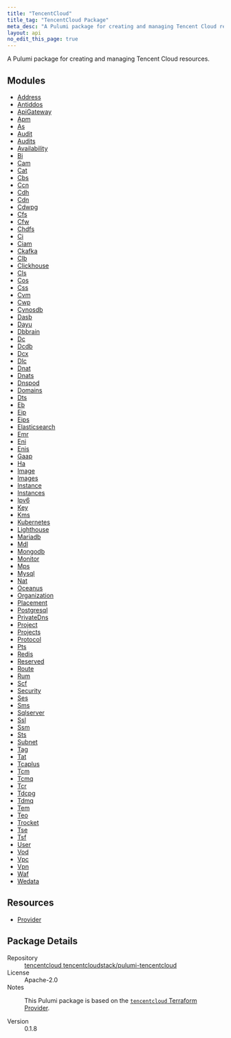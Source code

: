 ```yaml
---
title: "TencentCloud"
title_tag: "TencentCloud Package"
meta_desc: "A Pulumi package for creating and managing Tencent Cloud resources."
layout: api
no_edit_this_page: true
---
```


<!-- WARNING: this file was generated by Pulumi Docs Generator. -->
<!-- Do not edit by hand unless you're certain you know what you are doing! -->

A Pulumi package for creating and managing Tencent Cloud resources.

<h2 id="modules">Modules</h2>
<ul class="api">
    <li><a href="Address/" title="Address"><span class="api-symbol api-symbol--module"></span>Address</a></li>
    <li><a href="Antiddos/" title="Antiddos"><span class="api-symbol api-symbol--module"></span>Antiddos</a></li>
    <li><a href="ApiGateway/" title="ApiGateway"><span class="api-symbol api-symbol--module"></span>ApiGateway</a></li>
    <li><a href="Apm/" title="Apm"><span class="api-symbol api-symbol--module"></span>Apm</a></li>
    <li><a href="As/" title="As"><span class="api-symbol api-symbol--module"></span>As</a></li>
    <li><a href="Audit/" title="Audit"><span class="api-symbol api-symbol--module"></span>Audit</a></li>
    <li><a href="Audits/" title="Audits"><span class="api-symbol api-symbol--module"></span>Audits</a></li>
    <li><a href="Availability/" title="Availability"><span class="api-symbol api-symbol--module"></span>Availability</a></li>
    <li><a href="Bi/" title="Bi"><span class="api-symbol api-symbol--module"></span>Bi</a></li>
    <li><a href="Cam/" title="Cam"><span class="api-symbol api-symbol--module"></span>Cam</a></li>
    <li><a href="Cat/" title="Cat"><span class="api-symbol api-symbol--module"></span>Cat</a></li>
    <li><a href="Cbs/" title="Cbs"><span class="api-symbol api-symbol--module"></span>Cbs</a></li>
    <li><a href="Ccn/" title="Ccn"><span class="api-symbol api-symbol--module"></span>Ccn</a></li>
    <li><a href="Cdh/" title="Cdh"><span class="api-symbol api-symbol--module"></span>Cdh</a></li>
    <li><a href="Cdn/" title="Cdn"><span class="api-symbol api-symbol--module"></span>Cdn</a></li>
    <li><a href="Cdwpg/" title="Cdwpg"><span class="api-symbol api-symbol--module"></span>Cdwpg</a></li>
    <li><a href="Cfs/" title="Cfs"><span class="api-symbol api-symbol--module"></span>Cfs</a></li>
    <li><a href="Cfw/" title="Cfw"><span class="api-symbol api-symbol--module"></span>Cfw</a></li>
    <li><a href="Chdfs/" title="Chdfs"><span class="api-symbol api-symbol--module"></span>Chdfs</a></li>
    <li><a href="Ci/" title="Ci"><span class="api-symbol api-symbol--module"></span>Ci</a></li>
    <li><a href="Ciam/" title="Ciam"><span class="api-symbol api-symbol--module"></span>Ciam</a></li>
    <li><a href="Ckafka/" title="Ckafka"><span class="api-symbol api-symbol--module"></span>Ckafka</a></li>
    <li><a href="Clb/" title="Clb"><span class="api-symbol api-symbol--module"></span>Clb</a></li>
    <li><a href="Clickhouse/" title="Clickhouse"><span class="api-symbol api-symbol--module"></span>Clickhouse</a></li>
    <li><a href="Cls/" title="Cls"><span class="api-symbol api-symbol--module"></span>Cls</a></li>
    <li><a href="Cos/" title="Cos"><span class="api-symbol api-symbol--module"></span>Cos</a></li>
    <li><a href="Css/" title="Css"><span class="api-symbol api-symbol--module"></span>Css</a></li>
    <li><a href="Cvm/" title="Cvm"><span class="api-symbol api-symbol--module"></span>Cvm</a></li>
    <li><a href="Cwp/" title="Cwp"><span class="api-symbol api-symbol--module"></span>Cwp</a></li>
    <li><a href="Cynosdb/" title="Cynosdb"><span class="api-symbol api-symbol--module"></span>Cynosdb</a></li>
    <li><a href="Dasb/" title="Dasb"><span class="api-symbol api-symbol--module"></span>Dasb</a></li>
    <li><a href="Dayu/" title="Dayu"><span class="api-symbol api-symbol--module"></span>Dayu</a></li>
    <li><a href="Dbbrain/" title="Dbbrain"><span class="api-symbol api-symbol--module"></span>Dbbrain</a></li>
    <li><a href="Dc/" title="Dc"><span class="api-symbol api-symbol--module"></span>Dc</a></li>
    <li><a href="Dcdb/" title="Dcdb"><span class="api-symbol api-symbol--module"></span>Dcdb</a></li>
    <li><a href="Dcx/" title="Dcx"><span class="api-symbol api-symbol--module"></span>Dcx</a></li>
    <li><a href="Dlc/" title="Dlc"><span class="api-symbol api-symbol--module"></span>Dlc</a></li>
    <li><a href="Dnat/" title="Dnat"><span class="api-symbol api-symbol--module"></span>Dnat</a></li>
    <li><a href="Dnats/" title="Dnats"><span class="api-symbol api-symbol--module"></span>Dnats</a></li>
    <li><a href="Dnspod/" title="Dnspod"><span class="api-symbol api-symbol--module"></span>Dnspod</a></li>
    <li><a href="Domains/" title="Domains"><span class="api-symbol api-symbol--module"></span>Domains</a></li>
    <li><a href="Dts/" title="Dts"><span class="api-symbol api-symbol--module"></span>Dts</a></li>
    <li><a href="Eb/" title="Eb"><span class="api-symbol api-symbol--module"></span>Eb</a></li>
    <li><a href="Eip/" title="Eip"><span class="api-symbol api-symbol--module"></span>Eip</a></li>
    <li><a href="Eips/" title="Eips"><span class="api-symbol api-symbol--module"></span>Eips</a></li>
    <li><a href="Elasticsearch/" title="Elasticsearch"><span class="api-symbol api-symbol--module"></span>Elasticsearch</a></li>
    <li><a href="Emr/" title="Emr"><span class="api-symbol api-symbol--module"></span>Emr</a></li>
    <li><a href="Eni/" title="Eni"><span class="api-symbol api-symbol--module"></span>Eni</a></li>
    <li><a href="Enis/" title="Enis"><span class="api-symbol api-symbol--module"></span>Enis</a></li>
    <li><a href="Gaap/" title="Gaap"><span class="api-symbol api-symbol--module"></span>Gaap</a></li>
    <li><a href="Ha/" title="Ha"><span class="api-symbol api-symbol--module"></span>Ha</a></li>
    <li><a href="Image/" title="Image"><span class="api-symbol api-symbol--module"></span>Image</a></li>
    <li><a href="Images/" title="Images"><span class="api-symbol api-symbol--module"></span>Images</a></li>
    <li><a href="Instance/" title="Instance"><span class="api-symbol api-symbol--module"></span>Instance</a></li>
    <li><a href="Instances/" title="Instances"><span class="api-symbol api-symbol--module"></span>Instances</a></li>
    <li><a href="Ipv6/" title="Ipv6"><span class="api-symbol api-symbol--module"></span>Ipv6</a></li>
    <li><a href="Key/" title="Key"><span class="api-symbol api-symbol--module"></span>Key</a></li>
    <li><a href="Kms/" title="Kms"><span class="api-symbol api-symbol--module"></span>Kms</a></li>
    <li><a href="Kubernetes/" title="Kubernetes"><span class="api-symbol api-symbol--module"></span>Kubernetes</a></li>
    <li><a href="Lighthouse/" title="Lighthouse"><span class="api-symbol api-symbol--module"></span>Lighthouse</a></li>
    <li><a href="Mariadb/" title="Mariadb"><span class="api-symbol api-symbol--module"></span>Mariadb</a></li>
    <li><a href="Mdl/" title="Mdl"><span class="api-symbol api-symbol--module"></span>Mdl</a></li>
    <li><a href="Mongodb/" title="Mongodb"><span class="api-symbol api-symbol--module"></span>Mongodb</a></li>
    <li><a href="Monitor/" title="Monitor"><span class="api-symbol api-symbol--module"></span>Monitor</a></li>
    <li><a href="Mps/" title="Mps"><span class="api-symbol api-symbol--module"></span>Mps</a></li>
    <li><a href="Mysql/" title="Mysql"><span class="api-symbol api-symbol--module"></span>Mysql</a></li>
    <li><a href="Nat/" title="Nat"><span class="api-symbol api-symbol--module"></span>Nat</a></li>
    <li><a href="Oceanus/" title="Oceanus"><span class="api-symbol api-symbol--module"></span>Oceanus</a></li>
    <li><a href="Organization/" title="Organization"><span class="api-symbol api-symbol--module"></span>Organization</a></li>
    <li><a href="Placement/" title="Placement"><span class="api-symbol api-symbol--module"></span>Placement</a></li>
    <li><a href="Postgresql/" title="Postgresql"><span class="api-symbol api-symbol--module"></span>Postgresql</a></li>
    <li><a href="PrivateDns/" title="PrivateDns"><span class="api-symbol api-symbol--module"></span>PrivateDns</a></li>
    <li><a href="Project/" title="Project"><span class="api-symbol api-symbol--module"></span>Project</a></li>
    <li><a href="Projects/" title="Projects"><span class="api-symbol api-symbol--module"></span>Projects</a></li>
    <li><a href="Protocol/" title="Protocol"><span class="api-symbol api-symbol--module"></span>Protocol</a></li>
    <li><a href="Pts/" title="Pts"><span class="api-symbol api-symbol--module"></span>Pts</a></li>
    <li><a href="Redis/" title="Redis"><span class="api-symbol api-symbol--module"></span>Redis</a></li>
    <li><a href="Reserved/" title="Reserved"><span class="api-symbol api-symbol--module"></span>Reserved</a></li>
    <li><a href="Route/" title="Route"><span class="api-symbol api-symbol--module"></span>Route</a></li>
    <li><a href="Rum/" title="Rum"><span class="api-symbol api-symbol--module"></span>Rum</a></li>
    <li><a href="Scf/" title="Scf"><span class="api-symbol api-symbol--module"></span>Scf</a></li>
    <li><a href="Security/" title="Security"><span class="api-symbol api-symbol--module"></span>Security</a></li>
    <li><a href="Ses/" title="Ses"><span class="api-symbol api-symbol--module"></span>Ses</a></li>
    <li><a href="Sms/" title="Sms"><span class="api-symbol api-symbol--module"></span>Sms</a></li>
    <li><a href="Sqlserver/" title="Sqlserver"><span class="api-symbol api-symbol--module"></span>Sqlserver</a></li>
    <li><a href="Ssl/" title="Ssl"><span class="api-symbol api-symbol--module"></span>Ssl</a></li>
    <li><a href="Ssm/" title="Ssm"><span class="api-symbol api-symbol--module"></span>Ssm</a></li>
    <li><a href="Sts/" title="Sts"><span class="api-symbol api-symbol--module"></span>Sts</a></li>
    <li><a href="Subnet/" title="Subnet"><span class="api-symbol api-symbol--module"></span>Subnet</a></li>
    <li><a href="Tag/" title="Tag"><span class="api-symbol api-symbol--module"></span>Tag</a></li>
    <li><a href="Tat/" title="Tat"><span class="api-symbol api-symbol--module"></span>Tat</a></li>
    <li><a href="Tcaplus/" title="Tcaplus"><span class="api-symbol api-symbol--module"></span>Tcaplus</a></li>
    <li><a href="Tcm/" title="Tcm"><span class="api-symbol api-symbol--module"></span>Tcm</a></li>
    <li><a href="Tcmq/" title="Tcmq"><span class="api-symbol api-symbol--module"></span>Tcmq</a></li>
    <li><a href="Tcr/" title="Tcr"><span class="api-symbol api-symbol--module"></span>Tcr</a></li>
    <li><a href="Tdcpg/" title="Tdcpg"><span class="api-symbol api-symbol--module"></span>Tdcpg</a></li>
    <li><a href="Tdmq/" title="Tdmq"><span class="api-symbol api-symbol--module"></span>Tdmq</a></li>
    <li><a href="Tem/" title="Tem"><span class="api-symbol api-symbol--module"></span>Tem</a></li>
    <li><a href="Teo/" title="Teo"><span class="api-symbol api-symbol--module"></span>Teo</a></li>
    <li><a href="Trocket/" title="Trocket"><span class="api-symbol api-symbol--module"></span>Trocket</a></li>
    <li><a href="Tse/" title="Tse"><span class="api-symbol api-symbol--module"></span>Tse</a></li>
    <li><a href="Tsf/" title="Tsf"><span class="api-symbol api-symbol--module"></span>Tsf</a></li>
    <li><a href="User/" title="User"><span class="api-symbol api-symbol--module"></span>User</a></li>
    <li><a href="Vod/" title="Vod"><span class="api-symbol api-symbol--module"></span>Vod</a></li>
    <li><a href="Vpc/" title="Vpc"><span class="api-symbol api-symbol--module"></span>Vpc</a></li>
    <li><a href="Vpn/" title="Vpn"><span class="api-symbol api-symbol--module"></span>Vpn</a></li>
    <li><a href="Waf/" title="Waf"><span class="api-symbol api-symbol--module"></span>Waf</a></li>
    <li><a href="Wedata/" title="Wedata"><span class="api-symbol api-symbol--module"></span>Wedata</a></li>
</ul>

<h2 id="resources">Resources</h2>
<ul class="api">
    <li><a href="ProviderConf/" title="Provider"><span class="api-symbol api-symbol--resource"></span>Provider</a></li>
</ul>

<h2 id="package-details">Package Details</h2>
<dl class="package-details">
	<dt>Repository</dt>
	<dd><a href="https://github.com/tencentcloudstack/pulumi-tencentcloud">tencentcloud tencentcloudstack/pulumi-tencentcloud</a></dd>
	<dt>License</dt>
	<dd>Apache-2.0</dd>
	<dt>Notes</dt>
	<dd><p>This Pulumi package is based on the <a href="https://github.com/tencentcloudstack/terraform-provider-tencentcloud"><code>tencentcloud</code> Terraform Provider</a>.</p>
</dd>
	<dt>Version</dt>
	<dd>0.1.8</dd>
</dl>

